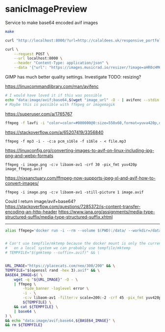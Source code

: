 sanicImagePreview
=================

Service to make base64 encoded avif images

```bash
make

curl "http://localhost:8000/?url=http://calaldees.uk/responsive_portfolio_assets/images/projects/paratrooper.png"

curl \
    --request POST \
    --url localhost:8000 \
    --header "Content-Type: application/json" \
    --data '{"url": "https://images.musicrad.io/resizer/?image=aHR0cHM6Ly9zZXMub25haXIudGhpc2lzZ2xvYmFsLmNvbS9zZXMvYXNzZXRzL2ltYWdlcy8yZTBmOGY4OC0xZTNkLTRhMTItYWM0MS04ZjVhYjM5M2QxY2E%3D&width=500&signature=YONayF5M_POsxxBeSE6SaxQh644="}'
```

GIMP has much better quality settings. Investigate
TODO: resizing?

https://linuxcommandlibrary.com/man/avifenc

```bash
# I would have loved it if this was possible
echo "data:image/avif;base64,$(wget "image_url" -O - | avifenc --stdin - | base64)"
# Maybe this is possible with ffmpeg or imagemagik
```

https://superuser.com/a/1765767
```bash
ffmpeg -f lavfi -i "color=color=#000000@0:size=550x60,format=yuva420p,drawtext=text='Hello how are you?':fontcolor=black:fontsize=55:x=(W-tw)/2:y=(H-th)/2" -map 0 -map 0 -filter:v:1 alphaextract -frames:v 1 -c:v libaom-av1 -still-picture 1 hello.avif
```

https://stackoverflow.com/a/65207419/3356840
```
ffmpeg -f mp3 -i - -c:a pcm_s16le -f s16le - < file.mp3
```

https://linuxconfig.org/converting-images-to-avif-on-linux-including-jpg-png-and-webp-formats
```
ffmpeg -i image.png -c:v libaom-av1 -crf 30 -pix_fmt yuv420p image_ffmpeg.avif
```

https://nixsanctuary.com/ffmpeg-now-supports-jpeg-xl-and-avif-how-to-convert-images/
```
ffmpeg -i image.png -c:v libaom-av1 -still-picture 1 image.avif
```

Could I return image/avif+base64?
https://stackoverflow.com/questions/7285372/is-content-transfer-encoding-an-http-header
https://www.iana.org/assignments/media-type-structured-suffix/media-type-structured-suffix.xhtml

---

```bash
alias ffmpeg='docker run -i --rm --volume $(PWD):/data/ --workdir=/data/ linuxserver/ffmpeg'


# Can't use tempfile/mktemp because the docker mount is only the current directory
#   on a local system we can probably use tempfile/mktemp
# TEMPFILE="$(gmktemp --suffix=.avif)" && \


URL_IMAGE="https://placecats.com/neo/300/200" && \
TEMPFILE="$(openssl rand -hex 3).avif" && \
BASE64_IMAGE=$( \
    wget -q "${URL_IMAGE}" -O - \
    | ffmpeg \
        -hide_banner -loglevel error \
        -i - \
        -c:v libaom-av1 -filter:v scale=200:-2 -crf 45 -pix_fmt yuv420p \
        ${TEMPFILE} \
    && cat ${TEMPFILE} \
    | base64 \
) \
&& echo "data:image/avif;base64,${BASE64_IMAGE}" \
&& rm ${TEMPFILE}
```